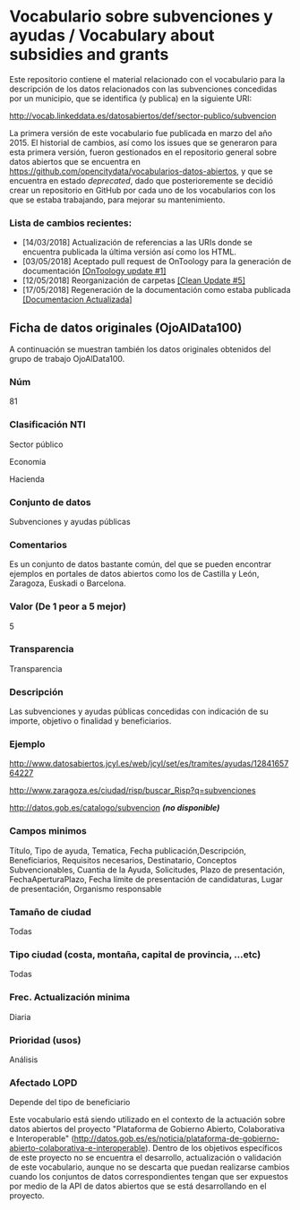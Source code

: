 # Vocabulario sobre subvenciones y ayudas / Vocabulary about subsidies and grants

Este repositorio contiene el material relacionado con el vocabulario para la descripción de los datos relacionados con las subvenciones concedidas por un municipio, que se identifica (y publica) en la siguiente URI:

http://vocab.linkeddata.es/datosabiertos/def/sector-publico/subvencion

La primera versión de este vocabulario fue publicada en marzo del año 2015. El historial de cambios, así como los issues que se generaron para esta primera versión, fueron gestionados en el repositorio general sobre datos abiertos que se encuentra en https://github.com/opencitydata/vocabularios-datos-abiertos, y que se encuentra en estado *deprecated*, dado que posterioremente se decidió crear un repositorio en GitHub por cada uno de los vocabularios con los que se estaba trabajando, para mejorar su mantenimiento.

### Lista de cambios recientes:
* [14/03/2018] Actualización de referencias a las URIs donde se encuentra publicada la última versión así como los HTML.
* [03/05/2018] Aceptado pull request de OnToology para la generación de documentación [[OnToology update #1]](https://github.com/opencitydata/sector-publico-subvenciones-ayudas/pull/1)
* [12/05/2018] Reorganización de carpetas [[Clean Update #5]](https://github.com/opencitydata/sector-publico-subvenciones-ayudas/pull/5)
* [17/05/2018] Regeneración de la documentación como estaba publicada [[Documentacion Actualizada]](https://github.com/opencitydata/sector-publico-subvenciones-ayudas/commit/9f817d4bd634380f543debf414da3763138b6c12)
## Ficha de datos originales (OjoAlData100)
A continuación se muestran también los datos originales obtenidos del grupo de trabajo OjoAlData100.

### Núm
81
### Clasificación NTI
Sector público

Economia

Hacienda
### Conjunto de datos
Subvenciones y ayudas públicas
### Comentarios
Es un conjunto de datos bastante común, del que se pueden encontrar ejemplos en portales de datos abiertos como los de Castilla y León, Zaragoza, Euskadi o Barcelona.
### Valor (De 1 peor a 5 mejor)
5
### Transparencia
Transparencia
### Descripción
Las subvenciones y ayudas públicas concedidas con indicación de su importe, objetivo o finalidad y beneficiarios.
### Ejemplo
http://www.datosabiertos.jcyl.es/web/jcyl/set/es/tramites/ayudas/1284165764227

http://www.zaragoza.es/ciudad/risp/buscar_Risp?q=subvenciones

http://datos.gob.es/catalogo/subvencion ***(no disponible)***
### Campos minimos
Título, Tipo de ayuda, Tematica, Fecha publicación,Descripción, Beneficiarios, Requisitos necesarios, Destinatario, Conceptos Subvencionables, Cuantia de la Ayuda, Solicitudes, Plazo de presentación, FechaAperturaPlazo, Fecha límite de presentación de candidaturas, Lugar de presentación, Organismo responsable
### Tamaño de ciudad
Todas
### Tipo ciudad (costa, montaña, capital de provincia, …etc)
Todas
### Frec. Actualización minima
Diaria
### Prioridad (usos)
Análisis
### Afectado LOPD
Depende del tipo de beneficiario

Este vocabulario está siendo utilizado en el contexto de la actuación sobre datos abiertos del proyecto "Plataforma de Gobierno Abierto, Colaborativa e Interoperable" (http://datos.gob.es/es/noticia/plataforma-de-gobierno-abierto-colaborativa-e-interoperable). Dentro de los objetivos específicos de este proyecto no se encuentra el desarrollo, actualización o validación de este vocabulario, aunque no se descarta que puedan realizarse cambios cuando los conjuntos de datos correspondientes tengan que ser expuestos por medio de la API de datos abiertos que se está desarrollando en el proyecto. 
